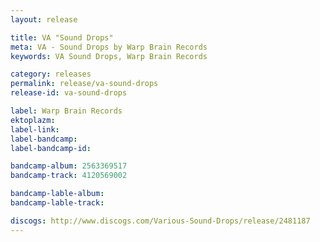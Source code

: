 ```yaml
---
layout: release

title: VA "Sound Drops"
meta: VA - Sound Drops by Warp Brain Records
keywords: VA Sound Drops, Warp Brain Records

category: releases
permalink: release/va-sound-drops
release-id: va-sound-drops

label: Warp Brain Records
ektoplazm: 
label-link: 
label-bandcamp: 
label-bandcamp-id: 

bandcamp-album: 2563369517
bandcamp-track: 4120569002

bandcamp-lable-album: 
bandcamp-lable-track: 

discogs: http://www.discogs.com/Various-Sound-Drops/release/2481187
---
```



